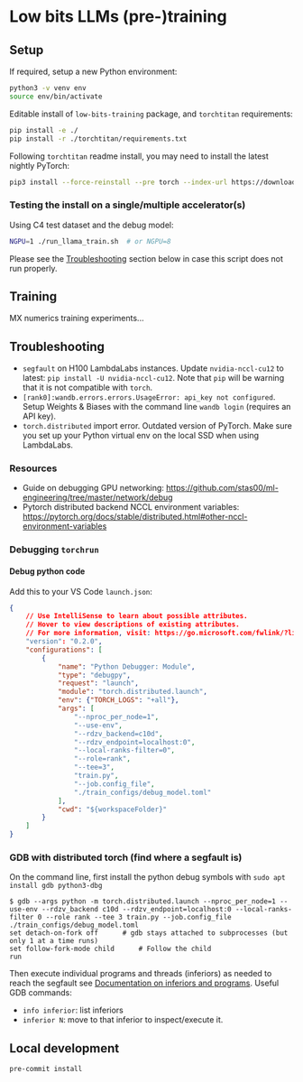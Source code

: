 # Low bits LLMs (pre-)training

## Setup

If required, setup a new Python environment:
```bash
python3 -v venv env
source env/bin/activate
```

Editable install of `low-bits-training` package, and `torchtitan` requirements:
```bash
pip install -e ./
pip install -r ./torchtitan/requirements.txt
```

Following `torchtitan` readme install, you may need to install the latest nightly PyTorch:
```bash
pip3 install --force-reinstall --pre torch --index-url https://download.pytorch.org/whl/nightly/cu124 # or cu118, cu121
```

### Testing the install on a single/multiple accelerator(s)

Using C4 test dataset and the debug model:
```bash
NGPU=1 ./run_llama_train.sh  # or NGPU=8
```
Please see the [Troubleshooting](#troubleshooting) section below in case this script does not run properly.

## Training

MX numerics training experiments...


## Troubleshooting

* `segfault` on H100 LambdaLabs instances. Update `nvidia-nccl-cu12` to latest: `pip install -U nvidia-nccl-cu12`. Note that `pip` will be warning that it is not compatible with `torch`.
* `[rank0]:wandb.errors.errors.UsageError: api_key not configured`. Setup Weights & Biases with the command line `wandb login` (requires an API key).
* `torch.distributed` import error. Outdated version of PyTorch. Make sure you set up your Python virtual env on the local SSD when using LambdaLabs.

### Resources

* Guide on debugging GPU networking: https://github.com/stas00/ml-engineering/tree/master/network/debug
* Pytorch distributed backend NCCL environment variables: https://pytorch.org/docs/stable/distributed.html#other-nccl-environment-variables

### Debugging `torchrun`

#### Debug python code

Add this to your VS Code `launch.json`:

```json
{
    // Use IntelliSense to learn about possible attributes.
    // Hover to view descriptions of existing attributes.
    // For more information, visit: https://go.microsoft.com/fwlink/?linkid=830387
    "version": "0.2.0",
    "configurations": [
        {
            "name": "Python Debugger: Module",
            "type": "debugpy",
            "request": "launch",
            "module": "torch.distributed.launch",
            "env": {"TORCH_LOGS": "+all"},
            "args": [
                "--nproc_per_node=1",
                "--use-env",
                "--rdzv_backend=c10d",
                "--rdzv_endpoint=localhost:0",
                "--local-ranks-filter=0",
                "--role=rank",
                "--tee=3",
                "train.py",
                "--job.config_file",
                "./train_configs/debug_model.toml"
            ],
            "cwd": "${workspaceFolder}"
        }
    ]
}
```

### GDB with distributed torch (find where a segfault is)

On the command line, first install the python debug symbols with `sudo apt install gdb python3-dbg`

```console
$ gdb --args python -m torch.distributed.launch --nproc_per_node=1 --use-env --rdzv_backend c10d --rdzv_endpoint=localhost:0 --local-ranks-filter 0 --role rank --tee 3 train.py --job.config_file ./train_configs/debug_model.toml
set detach-on-fork off      # gdb stays attached to subprocesses (but only 1 at a time runs)
set follow-fork-mode child      # Follow the child
run
```

Then execute individual programs and threads (inferiors) as needed to reach the segfault
see [Documentation on inferiors and programs](https://www.zeuthen.desy.de/unix/unixguide/infohtml/gdb/Inferiors-and-Programs.html).
Useful GDB commands:

* `info inferior`: list inferiors
* `inferior N`: move to that inferior to inspect/execute it.

## Local development

```bash
pre-commit install
```
